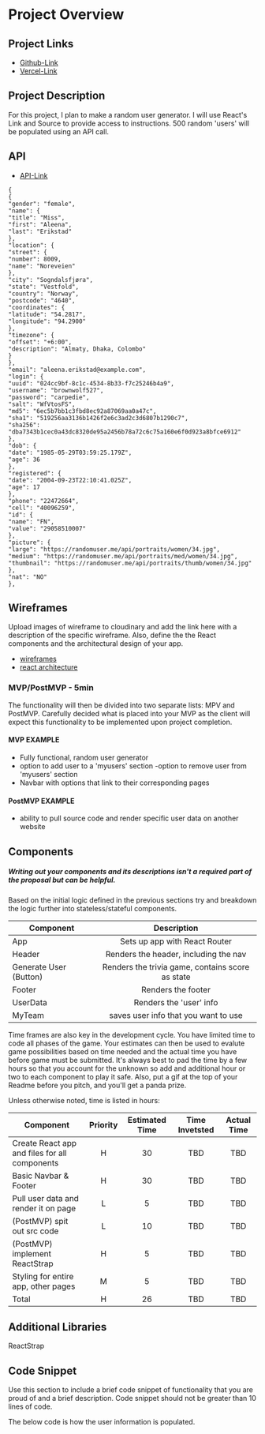 # Project Overview

## Project Links

- [Github-Link](https://github.com/gaberbomb95/React-Project)
- [Vercel-Link](https://react-project-five.vercel.app/)

## Project Description

For this project, I plan to make a random user generator. I will use React's Link and Source to provide access to instructions. 500 random 'users' will be populated using an API call. 

## API

- [API-Link](https://randomuser.me/api/?results=500)


```
{
{
"gender": "female",
"name": {
"title": "Miss",
"first": "Aleena",
"last": "Erikstad"
},
"location": {
"street": {
"number": 8009,
"name": "Noreveien"
},
"city": "Sogndalsfjøra",
"state": "Vestfold",
"country": "Norway",
"postcode": "4640",
"coordinates": {
"latitude": "54.2817",
"longitude": "94.2900"
},
"timezone": {
"offset": "+6:00",
"description": "Almaty, Dhaka, Colombo"
}
},
"email": "aleena.erikstad@example.com",
"login": {
"uuid": "024cc9bf-8c1c-4534-8b33-f7c25246b4a9",
"username": "brownwolf527",
"password": "carpedie",
"salt": "WfVtosFS",
"md5": "6ec5b7bb1c3fbd8ec92a87069aa0a47c",
"sha1": "519256aa3136b1426f2e6c3ad2c3d6807b1290c7",
"sha256": "dba7343b1cec0a43dc8320de95a2456b78a72c6c75a160e6f0d923a8bfce6912"
},
"dob": {
"date": "1985-05-29T03:59:25.179Z",
"age": 36
},
"registered": {
"date": "2004-09-23T22:10:41.025Z",
"age": 17
},
"phone": "22472664",
"cell": "40096259",
"id": {
"name": "FN",
"value": "29058510007"
},
"picture": {
"large": "https://randomuser.me/api/portraits/women/34.jpg",
"medium": "https://randomuser.me/api/portraits/med/women/34.jpg",
"thumbnail": "https://randomuser.me/api/portraits/thumb/women/34.jpg"
},
"nat": "NO"
},
```


## Wireframes

Upload images of wireframe to cloudinary and add the link here with a description of the specific wireframe. Also, define the the React components and the architectural design of your app.

- [wireframes](https://res.cloudinary.com/dwoglig0f/image/upload/v1619798622/IMG-5009_1_lbw3ut.jpg)
- [react architecture](https://res.cloudinary.com/dwoglig0f/image/upload/v1619798602/IMG-5008_1_mp5kxa.jpg)


### MVP/PostMVP - 5min

The functionality will then be divided into two separate lists: MPV and PostMVP.  Carefully decided what is placed into your MVP as the client will expect this functionality to be implemented upon project completion.  

#### MVP EXAMPLE
- Fully functional, random user generator
- option to add user to a 'myusers' section
-option to remove user from 'myusers' section
- Navbar with options that link to their corresponding pages

#### PostMVP EXAMPLE

- ability to pull source code and render specific user data on another website


## Components
##### Writing out your components and its descriptions isn't a required part of the proposal but can be helpful.

Based on the initial logic defined in the previous sections try and breakdown the logic further into stateless/stateful components. 

| Component | Description | 
| --- | :---: |  
| App | Sets up app with React Router | 
| Header | Renders the header, including the nav | 
| Generate User (Button) | Renders the trivia game, contains score as state |
| Footer | Renders the footer |
| UserData | Renders the 'user' info |
| MyTeam | saves user info that you want to use |



Time frames are also key in the development cycle.  You have limited time to code all phases of the game.  Your estimates can then be used to evalute game possibilities based on time needed and the actual time you have before game must be submitted. It's always best to pad the time by a few hours so that you account for the unknown so add and additional hour or two to each component to play it safe. Also, put a gif at the top of your Readme before you pitch, and you'll get a panda prize.

Unless otherwise noted, time is listed in hours:

| Component | Priority | Estimated Time | Time Invetsted | Actual Time |
| --- | :---: |  :---: | :---: | :---: |
| Create React app and files for all components | H | 30 | TBD | TBD |
| Basic Navbar & Footer | H | 30 | TBD | TBD|
| Pull user data and render it on page | L | 5 | TBD | TBD |
| (PostMVP) spit out src code | L | 10| TBD | TBD |
| (PostMVP) implement ReactStrap | H | 5| TBD | TBD |
| Styling for entire app, other pages | M | 5 | TBD | TBD |
| Total | H | 26 | TBD | TBD |

## Additional Libraries
ReactStrap

## Code Snippet

Use this section to include a brief code snippet of functionality that you are proud of and a brief description.  Code snippet should not be greater than 10 lines of code.

The below code is how the user information is populated. 

```

